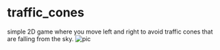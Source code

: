 # traffic_cones
simple 2D game where you move left and right to avoid traffic cones that are falling from the sky.
![pic](https://user-images.githubusercontent.com/73012906/188535344-05702c6a-b051-4f06-97bb-11cbd9865f3b.png)
